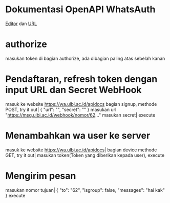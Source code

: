 # Dokumentasi OpenAPI WhatsAuth

[Editor](https://editor.swagger.io/) dan [URL](https://wa.my.id/apidocs/openapi.yaml)
# authorize
masukan token di bagian authorize, ada dibagian paling atas sebelah kanan

# Pendaftaran, refresh token dengan input URL dan Secret WebHook
masuk ke website https://wa.ulbi.ac.id/apidocs 
bagian signup, methode POST, try it out|
{
  "url": "",
  "secret": ""
}
masukan url "https://msg.ulbi.ac.id/webhook/nomor/62..."
masukan secret|
execute


# Menambahkan wa user ke server
masuk ke website https://wa.ulbi.ac.id/apidocs|
bagian device methode GET, try it out|
masukan token(Token yang diberikan kepada user), execute

# Mengirim pesan
masukan nomor tujuan|
{
  "to": "62",
  "isgroup": false,
  "messages": "hai kak"
}
execute



